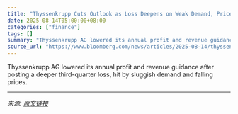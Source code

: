 ```yaml
---
title: "Thyssenkrupp Cuts Outlook as Loss Deepens on Weak Demand, Prices"
date: 2025-08-14T05:00:00+08:00
categories: ["finance"]
tags: []
summary: "Thyssenkrupp AG lowered its annual profit and revenue guidance after posting a deeper third-quarter loss, hit by sluggish demand and falling prices."
source_url: "https://www.bloomberg.com/news/articles/2025-08-14/thyssenkrupp-cuts-outlook-as-loss-deepens-on-weak-demand-prices"
---
```


Thyssenkrupp AG lowered its annual profit and revenue guidance after posting a deeper third-quarter loss, hit by sluggish demand and falling prices.

---

*来源: [原文链接](https://www.bloomberg.com/news/articles/2025-08-14/thyssenkrupp-cuts-outlook-as-loss-deepens-on-weak-demand-prices)*
